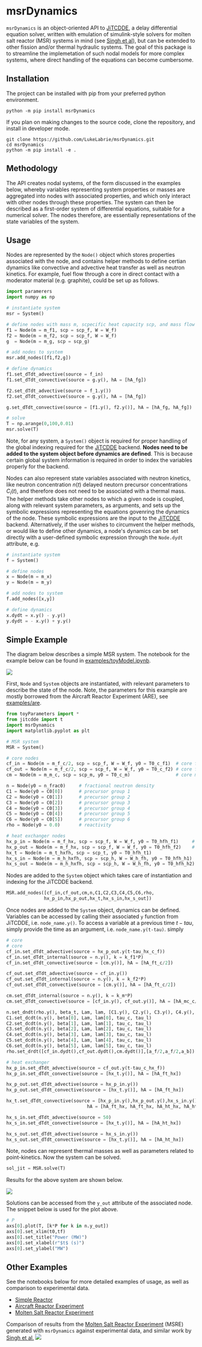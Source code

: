 # msrDynamics

`msrDynamics` is an object-oriented API to [JiTCDDE](https://github.com/neurophysik/jitcdde), 
a delay differential equation solver, written with emulation of simulink-style solvers for
molten salt reactor (MSR) systems in mind (see [Singh et al](https://www.sciencedirect.com/science/article/pii/S030645491730381X)),
but can be extended to other fission and/or thermal hydraulic systems. The goal of this package is to streamline the implemetation of such nodal models for more complex systems, where direct handling of the equations can become cumbersome. 

## Installation

The project can be installed with pip from your preferred python environment. 

```
python -m pip install msrDynamics
```

If you plan on making changes to the source code, clone the repository, and install in developer mode. 

```
git clone https://github.com/LukeLabrie/msrDynamics.git
cd msrDynamics
python -m pip install -e .
```


## Methodology 

The API creates nodal systems, of the form discussed in the examples below, whereby variables representing system properties or masses are aggregated into nodes with associated properties, and which only interact with other nodes through these properties. The system can then be described as a first-order system of differential equations, suitable for a numerical solver. The nodes therefore, are essentially representations of the state variables of the system. 

## Usage

Nodes are represented by the `Node()` object which stores properties associated with the node, and contains helper methods to define certian dynamics like convective and advective heat transfer as well as neutron kinetics. For example, fuel flow through a core in direct contact with a moderator material (e.g. graphite), could be set up as follows. 

```python
import paramerers
import numpy as np

# instantiate system 
msr = System()

# define nodes with mass m, scpecific heat capacity scp, and mass flow W
f1 = Node(m = m_f1, scp = scp_f, W = W_f)
f2 = Node(m = m_f2, scp = scp_f, W = W_f)
g  = Node(m = m_g, scp = scp_g)

# add nodes to system 
msr.add_nodes([f1,f2,g])

# define dynamics 
f1.set_dTdt_advective(source = f_in)
f1.set_dTdt_convective(source = g.y(), hA = [hA_fg])

f2.set_dTdt_advective(source = f_1.y())
f2.set_dTdt_convective(source = g.y(), hA = [hA_fg])

g.set_dTdt_convective(source = [f1.y(), f2.y()], hA = [hA_fg, hA_fg])

# solve 
T = np.arange(0,100,0.01)
msr.solve(T)
```

Note, for any system, a `System()` object is required for proper handling of the global indexing required for the [JiTCDDE](https://github.com/neurophysik/jitcdde) backend. **Nodes need to be added to the system object before dynamics are defined**. This is because certain global system information is required in order to index the variables properly for the backend. 

Nodes can also represent state variables associated with neutron kinetics, like neutron concentration $n(t)$ delayed neutorn precursor concentrations $C_i(t)$, and therefore does not need to be associated with a thermal mass. The helper methods take other nodes to which a given node is coupled, along with relevant system parameters, as arguments, and sets up the symbolic expressions representing the equations govenring the dynamics of the node. These symbolic expressions are the input to the [JiTCDDE](https://github.com/neurophysik/jitcdde) backend. Alternatively, if the user wishes to circumvent the helper methods, or would like to define other dynamics, a node's dynamics can be set directly with a user-defined symbolic expression through the `Node.dydt` attribute, e.g.

```python
# instantiate system 
f = System()

# define nodes
x = Node(m = m_x)
y = Node(m = m_y)

# add nodes to system
f.add_nodes([x,y])

# define dynamics 
x.dydt = x.y() - y.y()
y.dydt = - x.y() + y.y() 
```

## Simple Example

The diagram below describes a simple MSR system. The notebook for the example below can be found in 
[examples/toyModel.ipynb](./examples/toyModel.ipynb).

![](figures/toyModel.drawio.png)

First, `Node` and `System` objects are instantiated, with relevant parameters to describe the state of the node. Note, the parameters for this example are mostly borrowed from the Aircraft Reactor Experiment (ARE), see [examples/are](./examples/are).

```python
from toyParameters import *
from jitcdde import t
import msrDynamics
import matplotlib.pyplot as plt

# MSR system        
MSR = System()

# core nodes
cf_in = Node(m = m_f_c/2, scp = scp_f, W = W_f, y0 = T0_c_f1)  # core fuel inlet
cf_out = Node(m = m_f_c/2, scp = scp_f, W = W_f, y0 = T0_c_f2) # core fuel outlet
cm = Node(m = m_m_c, scp = scp_m, y0 = T0_c_m)                 # core moderator

n = Node(y0 = n_frac0)     # fractional neutron density
C1 = Node(y0 = C0[0])      # precursor group 1
C2 = Node(y0 = C0[1])      # precursor group 2
C3 = Node(y0 = C0[2])      # precursor group 3
C4 = Node(y0 = C0[3])      # precursor group 4
C5 = Node(y0 = C0[4])      # precursor group 5
C6 = Node(y0 = C0[5])      # precursor group 6
rho = Node(y0 = 0.0)       # reactivity

# heat exchanger nodes 
hx_p_in = Node(m = m_f_hx, scp = scp_f, W = W_f, y0 = T0_hfh_f1)     # hx primary circuit inlet
hx_p_out = Node(m = m_f_hx, scp = scp_f, W = W_f, y0 = T0_hfh_f2)    # hx primary circuit outlet
hx_t = Node(m = m_t_hxfh, scp = scp_t, y0 = T0_hfh_t1)                   # hx tubes
hx_s_in = Node(m = m_h_hxfh, scp = scp_h, W = W_h_fh, y0 = T0_hfh_h1)  # hx secondary circuit inlet
hx_s_out = Node(m = m_h_hxfh, scp = scp_h, W = W_h_fh, y0 = T0_hfh_h2) # hx secondary circuit outlet
```

Nodes are added to the `System` object which takes care of instantiation and indexing for the 
JiTCDDE backend. 

```python
MSR.add_nodes([cf_in,cf_out,cm,n,C1,C2,C3,C4,C5,C6,rho,
              hx_p_in,hx_p_out,hx_t,hx_s_in,hx_s_out])
```

Once nodes are added to the `System` object, dynamics can be defined. Variables can be accessed
by calling their associated `y` function from JiTCDDE, i.e. `node_name.y()`. To access a variable at a previous time $t-tau$, simply provide the time as an argument, i.e. `node_name.y(t-tau)`. 
simply 

```python
# core
# core
cf_in.set_dTdt_advective(source = hx_p_out.y(t-tau_hx_c_f)) 
cf_in.set_dTdt_internal(source = n.y(), k = k_f1*P)
cf_in.set_dTdt_convective(source = [cm.y()], hA = [hA_ft_c/2])

cf_out.set_dTdt_advective(source = cf_in.y()) 
cf_out.set_dTdt_internal(source = n.y(), k = k_f2*P)
cf_out.set_dTdt_convective(source = [cm.y()], hA = [hA_ft_c/2])

cm.set_dTdt_internal(source = n.y(), k = k_m*P)
cm.set_dTdt_convective(source = [cf_in.y(), cf_out.y()], hA = [hA_mc_c/2]*2)

n.set_dndt(rho.y(), beta_t, Lam, lam, [C1.y(), C2.y(), C3.y(), C4.y(), C5.y(), C6.y()])
C1.set_dcdt(n.y(), beta[0], Lam, lam[0], tau_c, tau_l)
C2.set_dcdt(n.y(), beta[1], Lam, lam[1], tau_c, tau_l)
C3.set_dcdt(n.y(), beta[2], Lam, lam[2], tau_c, tau_l)
C4.set_dcdt(n.y(), beta[3], Lam, lam[3], tau_c, tau_l)
C5.set_dcdt(n.y(), beta[4], Lam, lam[4], tau_c, tau_l)
C6.set_dcdt(n.y(), beta[5], Lam, lam[5], tau_c, tau_l)
rho.set_drdt([cf_in.dydt(),cf_out.dydt(),cm.dydt()],[a_f/2,a_f/2,a_b])

# heat exchanger
hx_p_in.set_dTdt_advective(source = cf_out.y(t-tau_c_hx_f))
hx_p_in.set_dTdt_convective(source = [hx_t.y()], hA = [hA_ft_hx])

hx_p_out.set_dTdt_advective(source = hx_p_in.y())
hx_p_out.set_dTdt_convective(source = [hx_t.y()], hA = [hA_ft_hx])

hx_t.set_dTdt_convective(source = [hx_p_in.y(),hx_p_out.y(),hx_s_in.y(),hx_s_out.y()],
                              hA = [hA_ft_hx, hA_ft_hx, hA_ht_hx, hA_ht_hx])

hx_s_in.set_dTdt_advective(source = 50)
hx_s_in.set_dTdt_convective(source = [hx_t.y()], hA = [hA_ht_hx])

hx_s_out.set_dTdt_advective(source = hx_s_in.y())
hx_s_out.set_dTdt_convective(source = [hx_t.y()], hA = [hA_ht_hx])
```

Note, nodes can represent thermal masses as well as parameters related to point-kinetics. Now the system can be solved. 

```python
sol_jit = MSR.solve(T)
```

Results for the above system are shown below. 

![](figures/toyPlot.png)

Solutions can be accessed from the `y_out` attribute of the associated node. The snippet below is used for the plot above. 

```python
# P
axs[0].plot(T, [k*P for k in n.y_out])
axs[0].set_xlim(t0,tf)
axs[0].set_title("Power (MW)")
axs[0].set_xlabel(r"$t$ (s)")
axs[0].set_ylabel("MW")
```

## Other Examples

See the notebooks below for more detailed examples of usage, as well as comparison to experimental data.

- [Simple Reactor](./examples/toy_reactor)
- [Aircraft Reactor Experiment](./examples/are)
- [Molten Salt Reactor Experiment](./examples/msre)

Comparison of results from the [Molten Salt Reactor Experiment](https://en.wikipedia.org/wiki/Molten-Salt_Reactor_Experiment) (MSRE) generated with `msrDynamics` against experimental data, and similar work by [Singh et al.](https://doi.org/10.1016/j.anucene.2017.10.047)
 ![](figures/step_insertion_5MW.png) 